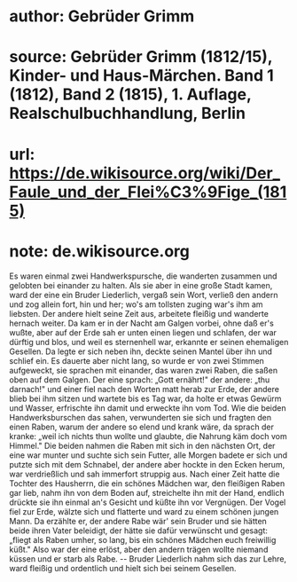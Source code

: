 # author: Gebrüder Grimm
# source: Gebrüder Grimm (1812/15), Kinder- und Haus-Märchen. Band 1 (1812), Band 2 (1815), 1. Auflage, Realschulbuchhandlung, Berlin
# url: https://de.wikisource.org/wiki/Der_Faule_und_der_Flei%C3%9Fige_(1815)
# note: de.wikisource.org

Es waren einmal zwei Handwerkspursche, die wanderten zusammen und gelobten bei einander zu halten. Als sie aber in eine große Stadt kamen, ward der eine ein Bruder Liederlich, vergaß sein Wort, verließ den andern und zog allein fort, hin und her; wo's am tollsten zuging war's ihm am liebsten. Der andere hielt seine Zeit aus, arbeitete fleißig und wanderte hernach weiter. Da kam er in der Nacht am Galgen vorbei, ohne daß er's wußte, aber auf der Erde sah er unten einen liegen und schlafen, der war dürftig und blos, und weil es sternenhell war, erkannte er seinen ehemaligen Gesellen. Da legte er sich neben ihn, deckte seinen Mantel über ihn und schlief ein. Es dauerte aber nicht lang, so wurde er von zwei Stimmen aufgeweckt, sie sprachen mit einander, das waren zwei Raben, die saßen oben auf dem Galgen. Der eine sprach: „Gott ernährt!" der andere: „thu darnach!" und einer fiel nach den Worten matt herab zur Erde, der andere blieb bei ihm sitzen und wartete bis es Tag war, da holte er etwas Gewürm und Wasser, erfrischte ihn damit und erweckte ihn vom Tod. Wie die beiden Handwerksburschen das sahen, verwunderten sie sich und fragten den  einen Raben, warum der andere so elend und krank wäre, da sprach der kranke: „weil ich nichts thun wollte und glaubte, die Nahrung käm doch vom Himmel." Die beiden nahmen die Raben mit sich in den nächsten Ort, der eine war munter und suchte sich sein Futter, alle Morgen badete er sich und putzte sich mit dem Schnabel, der andere aber hockte in den Ecken herum, war verdrießlich und sah immerfort struppig aus. Nach einer Zeit hatte die Tochter des Hausherrn, die ein schönes Mädchen war, den fleißigen Raben gar lieb, nahm ihn von dem Boden auf, streichelte ihn mit der Hand, endlich drückte sie ihn einmal an's Gesicht und küßte ihn vor Vergnügen. Der Vogel fiel zur Erde, wälzte sich und flatterte und ward zu einem schönen jungen Mann. Da erzählte er, der andere Rabe wär' sein Bruder und sie hätten beide ihren Vater beleidigt, der hätte sie dafür verwünscht und gesagt: „fliegt als Raben umher, so lang, bis ein schönes Mädchen euch freiwillig küßt." Also war der eine erlöst, aber den andern trägen wollte niemand küssen und er starb als Rabe. -- Bruder Liederlich nahm sich das zur Lehre, ward fleißig und ordentlich und hielt sich bei seinem Gesellen. 

